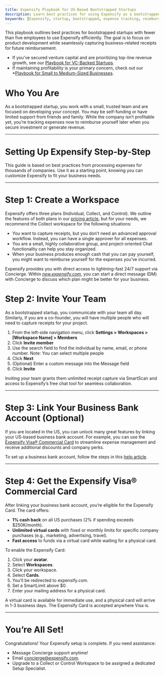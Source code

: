 ```yaml
---
title: Expensify Playbook for US-Based Bootstrapped Startups
description: Learn best practices for using Expensify as a bootstrapped startup with fewer than five employees.
keywords: [Expensify, startup, bootstrapped, expense tracking, reimbursement, workspace]
---
```


<div id="expensify-classic" markdown="1">
  
This playbook outlines best practices for bootstrapped startups with fewer than five employees to use Expensify efficiently. The goal is to focus on product development while seamlessly capturing business-related receipts for future reimbursement.

- If you've secured venture capital and are prioritizing top-line revenue growth, see our [Playbook for VC-Backed Startups](https://help.expensify.com/articles/playbooks/Expensify-Playbook-for-US-based-VC-Backed-Startups).
- If maintaining profitability is your primary concern, check out our *[Playbook for Small to Medium-Sized Businesses](https://help.expensify.com/articles/playbooks/Expensify-Playbook-for-Small-to-Medium-Sized-Businesses).

# Who You Are
As a bootstrapped startup, you work with a small, trusted team and are focused on developing your concept. You may be self-funding or have limited support from friends and family. While the company isn’t profitable yet, you’re tracking expenses now to reimburse yourself later when you secure investment or generate revenue.

---

# Setting Up Expensify Step-by-Step
This guide is based on best practices from processing expenses for thousands of companies. Use it as a starting point, knowing you can customize Expensify to fit your business needs.

---

# Step 1: Create a Workspace
Expensify offers three plans (Individual, Collect, and Control). We outline the features of both plans in our [pricing article](https://help.expensify.com/articles/new-expensify/billing-and-subscriptions/Plan-types-and-pricing), but for your needs, we recommend the Collect workspace for the following situations:

- You want to capture receipts, but you don’t need an advanced approval workflow. Instead, you can have a single approver for all expenses. 
- You are a small, highly collaborative group, and project-oriented Chat functionality can help you stay organized.
- When your business produces enough cash that you can pay yourself, you might want to reimburse yourself for the expenses you’ve incurred.

Expensify provides you with direct access to lightning-fast 24/7 support via Concierge. Within *[new.expensify.com](https://new.expensify.com/concierge)*, you can start a direct message (DM) with Concierge to discuss which plan might be better for your business. 

# Step 2: Invite Your Team
As a bootstrapped startup, you communicate with your team all day. Similarly, if you are a co-founder, you will have multiple people who will need to capture receipts for your project.

1. From the left-side navigation menu, click **Settings > Workspaces > [Workspace Name] > Members**
4. Click **Invite member**
5. Use the search field to find the individual by name, email, or phone number. Note: You can select multiple people
6. Click **Next**
7. (Optional) Enter a custom message into the Message field
8. Click **Invite**

Inviting your team grants them unlimited receipt capture via SmartScan and access to Expensify’s free chat tool for seamless collaboration.

---

# Step 3: Link Your Business Bank Account (Optional)

If you are located in the US, you can unlock many great features by linking your US-based business bank account. For example, you can use the [Expensify Visa® Commercial Card](https://help.expensify.com/articles/new-expensify/expensify-card/Set-up-the-Expensify-Card) to streamline expense management and receive additional discounts and company perks. 

To set up a business bank account, follow the steps in this [help article](https://help.expensify.com/articles/new-expensify/expenses-&-payments/Connect-a-Business-Bank-Account). 

---

# Step 4: Get the Expensify Visa® Commercial Card
After linking your business bank account, you’re eligible for the Expensify Card. The card offers:

- **1% cash back** on all US purchases (2% if spending exceeds $250K/month).
- **Unlimited virtual cards** with fixed or monthly limits for specific company purchases (e.g., marketing, advertising, travel).
- **Fast access** to funds via a virtual card while waiting for a physical card.

To enable the Expensify Card:

1. Click your **avatar**.
2. Select **Workspaces**.
3. Click your workspace.
4. Select **Cards**.
5. You’ll be redirected to expensify.com.
6. Set a SmartLimit above $0.
7. Enter your mailing address for a physical card.

A virtual card is available for immediate use, and a physical card will arrive in 1-3 business days. The Expensify Card is accepted anywhere Visa is.

---

# You’re All Set!
Congratulations! Your Expensify setup is complete. If you need assistance:

- Message Concierge support anytime! 
- Email concierge@expensify.com.
- Upgrade to a Collect or Control Workspace to be assigned a dedicated Setup Specialist.

</div>
